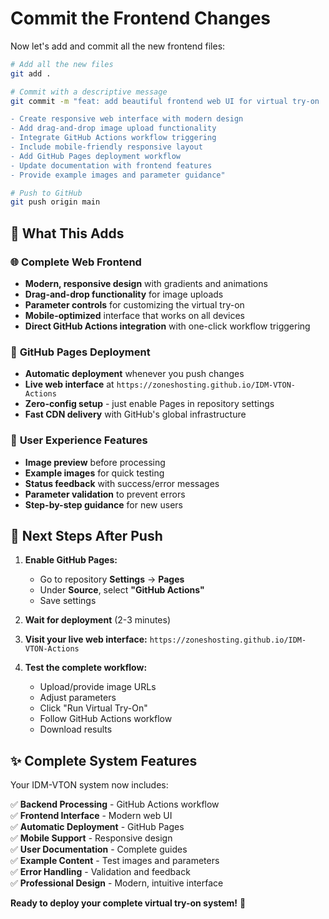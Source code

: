 # Commit the Frontend Changes

Now let's add and commit all the new frontend files:

```bash
# Add all the new files
git add .

# Commit with a descriptive message
git commit -m "feat: add beautiful frontend web UI for virtual try-on

- Create responsive web interface with modern design
- Add drag-and-drop image upload functionality  
- Integrate GitHub Actions workflow triggering
- Include mobile-friendly responsive layout
- Add GitHub Pages deployment workflow
- Update documentation with frontend features
- Provide example images and parameter guidance"

# Push to GitHub
git push origin main
```

## 🎉 What This Adds

### 🌐 **Complete Web Frontend**
- **Modern, responsive design** with gradients and animations
- **Drag-and-drop functionality** for image uploads
- **Parameter controls** for customizing the virtual try-on
- **Mobile-optimized** interface that works on all devices
- **Direct GitHub Actions integration** with one-click workflow triggering

### 🚀 **GitHub Pages Deployment**
- **Automatic deployment** whenever you push changes
- **Live web interface** at `https://zoneshosting.github.io/IDM-VTON-Actions`
- **Zero-config setup** - just enable Pages in repository settings
- **Fast CDN delivery** with GitHub's global infrastructure

### 📱 **User Experience Features**
- **Image preview** before processing
- **Example images** for quick testing
- **Status feedback** with success/error messages
- **Parameter validation** to prevent errors
- **Step-by-step guidance** for new users

## 🔧 **Next Steps After Push**

1. **Enable GitHub Pages:**
   - Go to repository **Settings** → **Pages**
   - Under **Source**, select **"GitHub Actions"**
   - Save settings

2. **Wait for deployment** (2-3 minutes)

3. **Visit your live web interface:**
   `https://zoneshosting.github.io/IDM-VTON-Actions`

4. **Test the complete workflow:**
   - Upload/provide image URLs
   - Adjust parameters  
   - Click "Run Virtual Try-On"
   - Follow GitHub Actions workflow
   - Download results

## ✨ **Complete System Features**

Your IDM-VTON system now includes:

✅ **Backend Processing** - GitHub Actions workflow  
✅ **Frontend Interface** - Modern web UI  
✅ **Automatic Deployment** - GitHub Pages  
✅ **Mobile Support** - Responsive design  
✅ **User Documentation** - Complete guides  
✅ **Example Content** - Test images and parameters  
✅ **Error Handling** - Validation and feedback  
✅ **Professional Design** - Modern, intuitive interface  

**Ready to deploy your complete virtual try-on system!** 🚀
